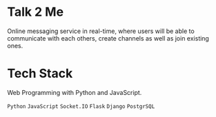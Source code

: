 # Talk 2 Me

Online messaging service in real-time, where users will be able to communicate with each others, create channels as well as join existing ones.

# Tech Stack

Web Programming with Python and JavaScript.

`Python`
`JavaScript`
`Socket.IO`
`Flask`
`Django`
`PostgrSQL`
